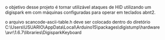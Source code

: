 o objetivo desse projeto é tornar utilizável ataques de HID utilizando um digispark em com máquinas configuradas para operar em teclados abnt2.

o arquivo scancode-ascii-table.h deve ser colocado dentro do diretório C:\Users\USUARIO\AppData\Local\Arduino15\packages\digistump\hardware\avr\1.6.7\libraries\DigisparkKeyboard
